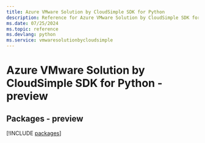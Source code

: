 ```yaml
---
title: Azure VMware Solution by CloudSimple SDK for Python
description: Reference for Azure VMware Solution by CloudSimple SDK for Python
ms.date: 07/25/2024
ms.topic: reference
ms.devlang: python
ms.service: vmwaresolutionbycloudsimple
---
```

# Azure VMware Solution by CloudSimple SDK for Python - preview
## Packages - preview
[!INCLUDE [packages](vmware-solution-by-cloudsimple-index.md)]